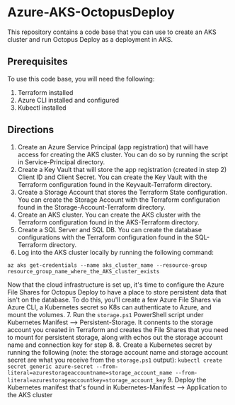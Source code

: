 # Azure-AKS-OctopusDeploy

This repository contains a code base that you can use to create an AKS cluster and run Octopus Deploy as a deployment in AKS.

## Prerequisites
To use this code base, you will need the following:
1. Terraform installed
2. Azure CLI installed and configured
3. Kubectl installed

## Directions
1. Create an Azure Service Principal (app registration) that will have access for creating the AKS cluster. You can do so by running the script in Service-Principal directory.
2. Create a Key Vault that will store the app registration (created in step 2) Client ID and Client Secret. You can create the Key Vault with the Terraform configuration found in the Keyvault-Terraform directory.
3. Create a Storage Account that stores the Terraform State configuration. You can create the Storage Account with the Terraform configuration found in the Storage-Account-Terraform directory.
4. Create an AKS cluster. You can create the AKS cluster with the Terraform configuration found in the AKS-Terraform directory.
5. Create a SQL Server and SQL DB. You can create the database configurations with the Terraform configuration found in the SQL-Terraform directory.
6. Log into the AKS cluster locally by running the following command:
```
az aks get-credentials --name aks_cluster_name --resource-group resource_group_name_where_the_AKS_cluster_exists
```

Now that the cloud infrastructure is set up, it's time to configure the Azure File Shares for Octopus Deploy to have a place to store persistent data that isn't on the database. To do this, you'll create a few Azure File Shares via Azure CLI, a Kubernetes secret so K8s can authenticate to Azure, and mount the volumes.
7. Run the `storage.ps1` PowerShell script under Kubernetes Manifest --> Persistent-Storage. It connents to the storage account you created in Terraform and creates the File Shares that you need to mount for persistent storage, along with echos out the storage account name and connection key for step 8.
8. Create a Kubernetes secret by running the following (note: the storage account name and storage account secret are what you receive from the `storage.ps1` output):
`kubectl create secret generic azure-secret --from-literal=azurestorageaccountname=storage_account_name --from-literal=azurestorageaccountkey=storage_account_key`
9. Deploy the Kubernetes manifest that's found in Kubernetes-Manifest --> Application to the AKS cluster